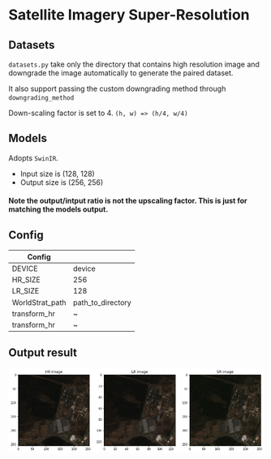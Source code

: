 # Satellite Imagery Super-Resolution

## Datasets

`datasets.py` take only the directory that contains high resolution image and  downgrade the image automatically to generate the paired dataset.

It also support passing the custom downgrading method through `downgrading_method`

Down-scaling factor is set to 4. `(h, w) => (h/4, w/4)`

## Models

Adopts `SwinIR`. 

- Input size is (128, 128)
- Output size is (256, 256)

#### Note the output/intput ratio is not the upscaling factor. This is just for matching the models output.

## Config

| Config          |                   |
|-----------------|-------------------|
| DEVICE          | device            |
| HR_SIZE         | 256               |
| LR_SIZE         | 128               |
| WorldStrat_path | path_to_directory |
| transform_hr    | ~                 |
| transform_hr    | ~                 |

## Output result
![image](./output.png)

